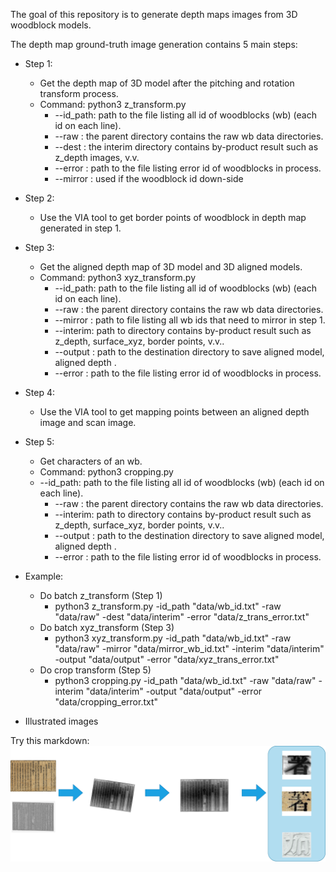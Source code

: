 The goal of this repository is to generate depth maps images from 3D woodblock models.

The depth map ground-truth image generation contains 5 main steps:
* Step 1: 
  * Get the depth map of 3D model after the pitching and rotation transform process.
  * Command: python3 z_transform.py
    * --id_path: path to the file listing all id of woodblocks (wb) (each id on each line).
    * --raw    : the parent directory contains the raw wb data directories.  
    * --dest   : the interim directory contains by-product result such as z_depth images, v.v.
    * --error  : path to the file listing error id of woodblocks in process.
    * --mirror : used if the woodblock id down-side
* Step 2:
  * Use the VIA tool to get border points of woodblock in depth map generated in step 1.
* Step 3:
  * Get the aligned depth map of 3D model and 3D aligned models.
  * Command: python3 xyz_transform.py
    * --id_path: path to the file listing all id of woodblocks (wb) (each id on each line).
    * --raw    : the parent directory contains the raw wb data directories. 
    * --mirror : path to file listing all wb ids that need to mirror in step 1.
    * --interim: path to directory contains by-product result such as z_depth, surface_xyz, border points, v.v..
    * --output : path to the destination directory to save aligned model, aligned depth .
    * --error  : path to the file listing error id of woodblocks in process.
* Step 4:
  * Use the VIA tool to get mapping points between an aligned depth image and scan image.
* Step 5:
  * Get characters of an wb.
  * Command: python3 cropping.py 
  * --id_path: path to the file listing all id of woodblocks (wb) (each id on each line).
    * --raw    : the parent directory contains the raw wb data directories.
    * --interim: path to directory contains by-product result such as z_depth, surface_xyz, border points, v.v..
    * --output : path to the destination directory to save aligned model, aligned depth .
    * --error  : path to the file listing error id of woodblocks in process.
* Example:
  * Do batch z_transform (Step 1)
    * python3 z_transform.py -id_path "data/wb_id.txt" -raw "data/raw" -dest "data/interim" -error "data/z_trans_error.txt"
  * Do batch xyz_transform (Step 3)
    * python3 xyz_transform.py -id_path "data/wb_id.txt" -raw "data/raw" -mirror "data/mirror_wb_id.txt" -interim "data/interim" -output "data/output" -error "data/xyz_trans_error.txt"
  * Do crop transform (Step 5)
    * python3 cropping.py -id_path "data/wb_id.txt" -raw "data/raw" -interim "data/interim" -output "data/output" -error "data/cropping_error.txt"

* Illustrated images


Try this markdown:
 ![alt text](assets/depth_map_generation.png)